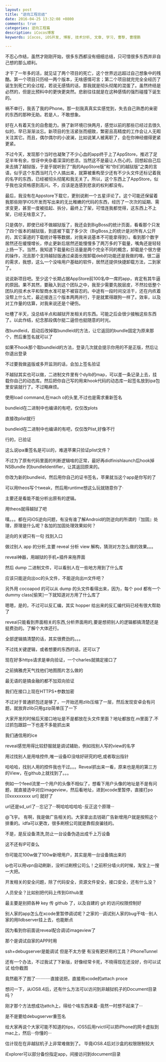 ```yaml
---
layout: post
title: "逆向工程总结"
date: 2016-04-25 13:32:08 +0800
comments: true
categories: 逆向工程篇
description: iCocos博客
keywords: iCocos, iOS开发, 博客, 技术分析, 文章, 学习, 曹黎, 曹理鹏

---
```



不忍心作结，虽然才刚刚开始，很多东西都没有细细总结，只可惜很多东西并非自己想的那么顺利。

才干了一年多的活，就见证了两个项目的死亡，这个世界远远超过自己想象中的残酷。第一个项目只历经一两个版本，无啥感情可言；第二个项目就完完全全经历了诞生到死亡的全过程，若说无感情的话，那我就是彻头彻尾的混蛋了。虽然终结是必然的，但是比预料中的更快更突然。悲剧往往就是在这种感情的强烈碰撞下诞生的。





<!--more-->




祸不单行，我丢了我的iPhone。那一刻我真真实实感觉到，失去自己熟悉的亲密的东西的那种无助。若是人，不敢想象。

好在人有着天生的自愈能力。换了新环境已快两月，感觉以前的那些已经过去很久似的，早已渐渐淡忘。新项目的生活紧张而细致，繁密且高精度的工作会让人无暇关注其它。而且，偶尔偶尔的小波澜，比如说某人被离职了，会在你神经绷得更紧更紧。

不过今天，发现那个当时也凝聚了不少心血的app终于上了AppStore，推迟了足足半年有余，惊讶中夹杂着深深的悲凉。当然这不是最让人伤心的。回想起自己后来去搞了越狱版，于是乎就听到了“我的AppStore版”和“你们的越狱版”之类的言语，似乎这个东西当时几个人搞出来，就算被重构至少还有不少头文件还标记着我的名字的东西，已经被彻头彻尾和我无关了。所以，这个东西上了AppStore，似乎我也没资格感到高兴。不，应该是连感到悲哀的权利都没有。

最后，我没有在Appstore下载它，更别说刷一个五星评论了。这个可能还保留着我那些刚学iOS开发而写出来的无比稚嫩的代码的东西，经历了一次次的延期、需求变更，甚至一度被挂起、拆分，最终上了架，可惜连我都觉得，这东西上不上架，已经无啥意义了。

只是偶尔，即使已经不做越狱版了，我还会到BigBoss的统计页面，看看那个只发了四个版本的越狱版，到底被下载了多少次（BigBoss上的统计是对所有人公开的，其它渠道的下载统计等等数据，对我来说基本不可能拿得到）。看到那个数字居然还在缓慢增长，停止更新后居然还能慢慢多了两万多的下载量，嘴角还是轻轻上扬一下。当然，我知道下载量和日活量是两个完全不同的概念，卸载是个很方便的操作，况且那个支持越狱版通过桌面长按卸载deb的功能还是我做的哩。很二逼的需求，我想，这么一个没啥用户基础的软件，居然还提供快捷卸载方法，二到家了。

说说新项目吧。至少这个长期占据AppStore前100名中一席的app，肯定有其牛逼的原因。果不其然，要融入到这个团队之中，我至少需要先脱层皮，不然拉低整个团队的技术水平和智商水准可是不被容忍的。中途有一段时间没活干，还在内疚着没帮上什么忙，最近接连三个版本两两并行，于是就累得跟狗一样了。效率，以及对工作量的估算，对我来说还是个硬伤。

吐槽了半天，没总结半点和越狱开发相关的东西。可能之后会很少接触这些东西了。以此作结，纪念那段偶尔挺二逼但也挺随意的时光。 



改bundleid，启动后改掉取bundleid的方法，让它返回的bundle固定为原来那个，然后重签名就可以了

如果不hook那个取bundleid的方法，登录几次就会提示你用的不是正版，然后让你退出登录

不过要我做盗版或多开监测的话，会加上签名验证

不越狱其实也可以做，二进制文件里有个dylb的map，可以差一条记录上去，挂载你自己的动态库。然后把你自己写的用来hook代码的动态库一起签名放到ipa包里安装就行了。不过略麻烦。

使用load command,在mach o的头里,不过也是需求重新签名

bundleid在二进制中也编译的有吧，仅仅改plots

直接改plist就行

bundleid在二进制中也编译的有吧，仅仅改Plist,好像不行

行的，已验证

这么说ipa重签名是可以的，难道苹果只验证plist文件？

不过为了原有代码里面的判断逻辑啥的正常，最好再didfinishlaunch后hook掉NSBundle 的bundleIdentifier，让其返回原来的。

你改为新的bundleid，然后用你自己的证书签名，苹果就当这个app是你写的了

可以用theos写个tweak，然后用runtime想这么玩就随意你了·

主要还是看能不能分析出原有的逻辑。

用theos就得越狱了吧


噗。。。都在问iOS逆向问题，有没有谁了解Android的防逆向的所谓的『加固』处理，原理是什么呢？各加的加固处理效果如何？

逆向的关键只有一句 找到入口


做过别人 app 的分析,主要 reveal 分析 view 解构，猜测对方怎么做的效果。。。

reveal神器，用越狱的手机+插件来拖界面

然后 dump 二进制文件，可以看别人在一些地方用到了什么库

应该只能逆向出oc的头文件，不能逆向出m文件吧？

另外用 cocoapod 的可以从 dump 的头文件看得出来，因为，每个 pod 都有一个 dummy class[偷笑]一下就知道对方用了什么库了

嗯嗯，是的，不过可以反汇编，其实 hopper 给出来的反汇编代码已经有很大帮助了

reveal只能看到界面相关的东西,分析界面用的,要是想把别人的逻辑都搞清楚还是挺费劲的。了解个大体还行。


全部逻辑搞清楚的话，其实很费劲的。。。

不过找关键逻辑，或者想要的东西的话，还可以了

现在好多https请求是单向验证，一个charles就搞定接口了

之前搞雅虎天气找他们地图图片怎么做的

最无语的是搞金融的都不加双向验证

我们在接口上现在HTTPS+参数加密

不过对于普通抓包还是够了，一开始还用zlib压缩了一层，然后发现安卓会有问题，就放弃zlib只用gzip简单压了一下

大家开发的时候后天接口地址是不是都放在头文件里面？地址都放在.m里面了.不过抓包跟踪一下也差不多能抓出来


我们通信用的ice


reveal感觉用得比较舒服就是调试辅助，例如找别人写的view的名字


用过找别人是用啥控件,唯一设备ID没啥好研究的吧,或者取出指针

哈哈哈，找别人用的控件我也干过。。。Reveal抓出来一看，原来也是用的第三方的View，在github上就找到了。。。

例如一个feed流里一个用户的头像不相似了，想看下用户头像的地址是不是有问题，就直接选中对应imageview，然后看地址，进到xcode里暂停，直接打po [0xxxxxxxxx url] 就好了

url还是sd_url了···忘记了···啊哈哈哈哈哈··反正这个原理···

@飞宇。 有啊，我是做广告相关的。大家拿出去钱砸广告新增用户就是按照这个排重的。idfa可以更改，很多刷榜公司就是靠假良骗钱的。

不是，是反设备清洗,防止一台设备伪造出成千上万设备

这不还有IP可查么

你可能花100w做了100w新增用户，其实是用一台设备搞出来的

ip也可以用vpn自动刷新，没听过刷榜公司么！之前积分墙火的时候，淘宝上一搜一大把。

开发相关的安全问题，除了代码安全，资源文件安全，接口安全，还有什么没？

人员安全？比如别把代码上传到Github里

最主要是别把各种 key 传 github 了，以及自建的 git 的访问权限控制好

别人家的app怎么在xcode里暂停调试呢？之家的···调试别人家的bug干啥···别人家的用lldbserver挂上去，也能断点

因为看到你前面说reveal配合调试imageview了

那个是调试自家的APP时用

ssh+debugserver是能调试 但是不太方便 有没有更好用的工具？iPhoneTunnel

还有一个办法，不过我试了下新版，好像经常卡死，不晓得现在还没好，你可以试试
给你截图

竟然截不了图了············直接说把，直接用xcode的attach proce

想问一下，从iOS8.4后，还有什么方法可以访问到非越狱机子的Document目录吗？

刚才那个方法想成功attch上，得给个啥东西来着··竟然一时想不起来了···

是不是要给debugserver重签名

给大家再说个大家可能不知道的tips，iOS5后用rvictl可以把iPhone的网卡虚拟到mac上，然后···你懂的···

估计现在在非越狱机子上非常难做到了。 毕竟iOS8.4后对沙盒的权限限制较大

iExplorer可以部分备份指定app，间接访问到document目录





